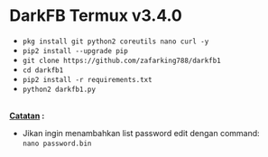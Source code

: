 # DarkFB Termux v3.4.0

<ul>
<li><code>pkg install git python2 coreutils nano curl -y</code></li>
<li><code>pip2 install --upgrade pip</code></li>
<li><code>git clone https://github.com/zafarking788/darkfb1</code></li>
<li><code>cd darkfb1</code></li>
<li><code>pip2 install -r requirements.txt</code></li>
<li><code>python2 darkfb1.py</code></li>
</ul>
<br />
<b><u>Catatan</u> :</b><br />
<ul>
<li>Jikan ingin menambahkan list password edit dengan command:<br />
<code>nano password.bin</code></li>
</ul>
